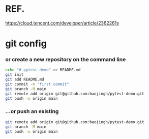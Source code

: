 

# REF.
https://cloud.tencent.com/developer/article/2362261s



# git config
### or create a new repository on the command line
```bash
echo "# pytest-demo" >> README.md
git init
git add README.md
git commit -m "first commit"
git branch -M main
git remote add origin git@github.com:baojingh/pytest-demo.git
git push -u origin main
```

### …or push an existing
```bash
git remote add origin git@github.com:baojingh/pytest-demo.git
git branch -M main
git push -u origin main
```